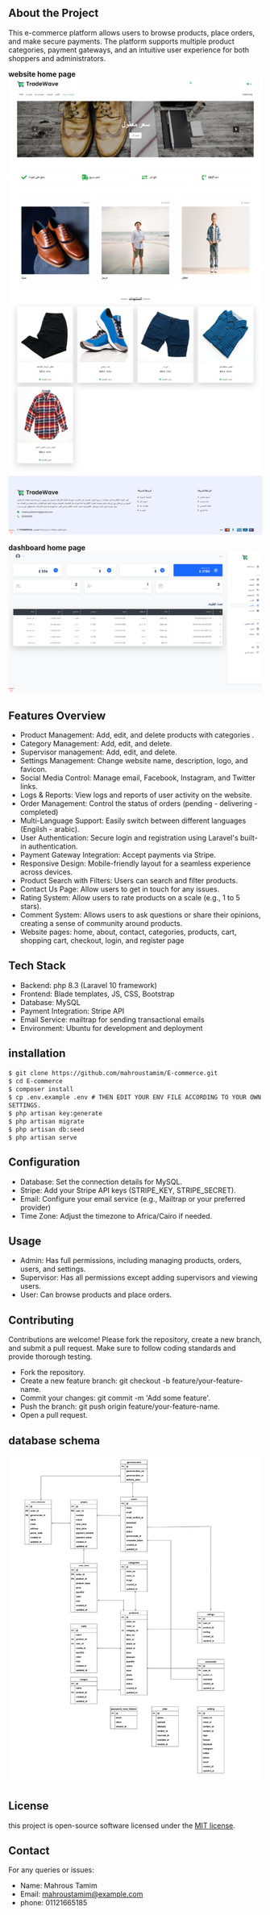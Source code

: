 ## About the Project
This e-commerce platform allows users to browse products, place orders, and make secure payments. The platform supports multiple product categories, payment gateways, and an intuitive user experience for both shoppers and administrators.

**website home page**
![Alt text](https://github.com/mahroustamim/E-commerce/blob/main/website-home.png)


**dashboard home page**
![Alt text](https://github.com/mahroustamim/E-commerce/blob/main/dashboard-home.png)


## Features Overview
- Product Management: Add, edit, and delete products with categories .
- Category Management: Add, edit, and delete.
- Supervisor management: Add, edit, and delete.
- Settings Management: Change website name, description, logo, and favicon.
- Social Media Control: Manage email, Facebook, Instagram, and Twitter links.
- Logs & Reports: View logs and reports of user activity on the website.
- Order Management: Control the status of orders (pending - delivering -completed)
- Multi-Language Support: Easily switch between different languages (Engilsh - arabic).
- User Authentication: Secure login and registration using Laravel's built-in authentication.
- Payment Gateway Integration: Accept payments via Stripe.
- Responsive Design: Mobile-friendly layout for a seamless experience across devices.
- Product Search with Filters: Users can search and filter products.
- Contact Us Page: Allow users to get in touch for any issues.
- Rating System: Allow users to rate products on a scale (e.g., 1 to 5 stars).
- Comment System: Allows users to ask questions or share their opinions, creating a sense of community around products.
- Website pages: home, about, contact, categories, products, cart, shopping cart, checkout, login, and register page


## Tech Stack
- Backend: php 8.3 (Laravel 10 framework)
- Frontend: Blade templates, JS, CSS, Bootstrap
- Database: MySQL
- Payment Integration: Stripe API
- Email Service: mailtrap for sending transactional emails
- Environment: Ubuntu for development and deployment
  
## installation 

```
$ git clone https://github.com/mahroustamim/E-commerce.git
$ cd E-commerce
$ composer install
$ cp .env.example .env # THEN EDIT YOUR ENV FILE ACCORDING TO YOUR OWN SETTINGS.
$ php artisan key:generate
$ php artisan migrate
$ php artisan db:seed
$ php artisan serve
```

## Configuration
- Database: Set the connection details for MySQL.
- Stripe: Add your Stripe API keys (STRIPE_KEY, STRIPE_SECRET).
- Email: Configure your email service (e.g., Mailtrap or your preferred provider)
- Time Zone: Adjust the timezone to Africa/Cairo if needed.

## Usage
- Admin: Has full permissions, including managing products, orders, users, and settings.
- Supervisor: Has all permissions except adding supervisors and viewing users.
- User: Can browse products and place orders.

## Contributing
Contributions are welcome! Please fork the repository, create a new branch, and submit a pull request. Make sure to follow coding standards and provide thorough testing.

- Fork the repository.
- Create a new feature branch: git checkout -b feature/your-feature-name.
- Commit your changes: git commit -m 'Add some feature'.
- Push the branch: git push origin feature/your-feature-name.
- Open a pull request.

## database schema

![Alt text](https://github.com/mahroustamim/E-commerce/blob/main/database.png)

## License

this project is open-source software licensed under the [MIT license](https://opensource.org/licenses/MIT).

## Contact
For any queries or issues:

- Name: Mahrous Tamim
- Email: mahroustamim@example.com
- phone: 01121665185







